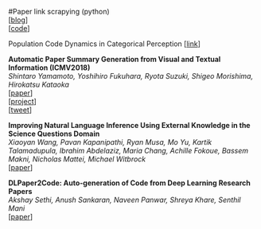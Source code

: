 #Paper link scrapying (python)  
[[blog](http://dnlcrl.github.io/projects/2015/10/10/500-deep-learning-papers-graphviz-python.html)]  
[[code](https://github.com/dnlcrl/PyScholar)]   

Population Code Dynamics in Categorical Perception
[[link](http://www.nature.com/articles/srep22536?utm_content=buffer944df&utm_medium=social&utm_source=twitter.com&utm_campaign=buffer)]  

**Automatic Paper Summary Generation from Visual and Textual Information (ICMV2018)**  
*Shintaro Yamamoto, Yoshihiro Fukuhara, Ryota Suzuki, Shigeo Morishima, Hirokatsu Kataoka*  
[[paper](https://arxiv.org/abs/1811.06943)]  
[[project](https://cvpaperchallenge.github.io/AutoPaperSummaryGen/)]  
[[tweet](https://twitter.com/CVpaperChalleng/status/1057571356764647424)]  


**Improving Natural Language Inference Using External Knowledge in the Science Questions Domain**  
*Xiaoyan Wang, Pavan Kapanipathi, Ryan Musa, Mo Yu, Kartik Talamadupula, Ibrahim Abdelaziz, Maria Chang, Achille Fokoue, Bassem Makni, Nicholas Mattei, Michael Witbrock*  
[[paper](https://arxiv.org/abs/1809.05724)]  

**DLPaper2Code: Auto-generation of Code from Deep Learning Research Papers**  
*Akshay Sethi, Anush Sankaran, Naveen Panwar, Shreya Khare, Senthil Mani*  
[[paper](https://arxiv.org/abs/1711.03543)]  

